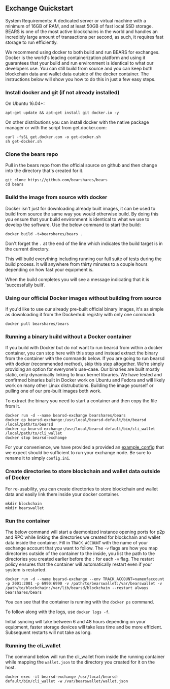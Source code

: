 Exchange Quickstart
-------------------

System Requirements: A dedicated server or virtual machine with a minimum of 16GB of RAM, and at least 50GB of fast local SSD storage. BEARS is one of the most active blockchains in the world and handles an incredibly large amount of transactions per second, as such, it requires fast storage to run efficiently.

We recommend using docker to both build and run BEARS for exchanges. Docker is the world's leading containerization platform and using it guarantees that your build and run environment is identical to what our developers use. You can still build from source and you can keep both blockchain data and wallet data outside of the docker container. The instructions below will show you how to do this in just a few easy steps.

### Install docker and git (if not already installed)

On Ubuntu 16.04+:
```
apt-get update && apt-get install git docker.io -y
```

On other distributions you can install docker with the native package manager or with the script from get.docker.com:
```
curl -fsSL get.docker.com -o get-docker.sh
sh get-docker.sh
```

### Clone the bears repo

Pull in the bears repo from the official source on github and then change into the directory that's created for it.
```
git clone https://github.com/bearshares/bears
cd bears
```

### Build the image from source with docker

Docker isn't just for downloading already built images, it can be used to build from source the same way you would otherwise build. By doing this you ensure that your build environment is identical to what we use to develop the software. Use the below command to start the build:

```
docker build -t=bearshares/bears .
```

Don't forget the `.` at the end of the line which indicates the build target is in the current directory.

This will build everything including running our full suite of tests during the build process. It will anywhere from thirty minutes to a couple hours depending on how fast your equipment is.

When the build completes you will see a message indicating that it is 'successfully built'.

### Using our official Docker images without building from source

If you'd like to use our already pre-built official binary images, it's as simple as downloading it from the Dockerhub registry with only one command:

```
docker pull bearshares/bears
```

### Running a binary build without a Docker container

If you build with Docker but do not want to run bearsd from within a docker container, you can stop here with this step and instead extract the binary from the container with the commands below. If you are going to run bearsd with docker (recommended method), skip this step altogether. We're simply providing an option for everyone's use-case. Our binaries are built mostly static, only dynamically linking to linux kernel libraries. We have tested and confirmed binaries built in Docker work on Ubuntu and Fedora and will likely work on many other Linux distrubutions. Building the image yourself or pulling one of our pre-built images both work.

To extract the binary you need to start a container and then copy the file from it.

```
docker run -d --name bearsd-exchange bearshares/bears
docker cp bearsd-exchange:/usr/local/bearsd-default/bin/bearsd /local/path/to/bearsd
docker cp bearsd-exchange:/usr/local/bearsd-default/bin/cli_wallet /local/path/to/cli_wallet
docker stop bearsd-exchange
```

For your convenience, we have provided a provided an [example\_config](example\_config.ini) that we expect should be sufficient to run your exchange node. Be sure to rename it to simply `config.ini`.

### Create directories to store blockchain and wallet data outside of Docker

For re-usability, you can create directories to store blockchain and wallet data and easily link them inside your docker container.

```
mkdir blockchain
mkdir bearswallet
```

### Run the container

The below command will start a daemonized instance opening ports for p2p and RPC  while linking the directories we created for blockchain and wallet data inside the container. Fill in `TRACK_ACCOUNT` with the name of your exchange account that you want to follow. The `-v` flags are how you map directories outside of the container to the inside, you list the path to the directories you created earlier before the `:` for each `-v` flag. The restart policy ensures that the container will automatically restart even if your system is restarted.

```
docker run -d --name bearsd-exchange --env TRACK_ACCOUNT=nameofaccount -p 2001:2001 -p 6990:6990 -v /path/to/bearswallet:/var/bearswallet -v /path/to/blockchain:/var/lib/bearsd/blockchain --restart always bearshares/bears
```

You can see that the container is running with the `docker ps` command.

To follow along with the logs, use `docker logs -f`.

Initial syncing will take between 6 and 48 hours depending on your equipment, faster storage devices will take less time and be more efficient. Subsequent restarts will not take as long.

### Running the cli_wallet

The command below will run the cli_wallet from inside the running container while mapping the `wallet.json` to the directory you created for it on the host.

```
docker exec -it bearsd-exchange /usr/local/bearsd-default/bin/cli_wallet -w /var/bearswallet/wallet.json
```
